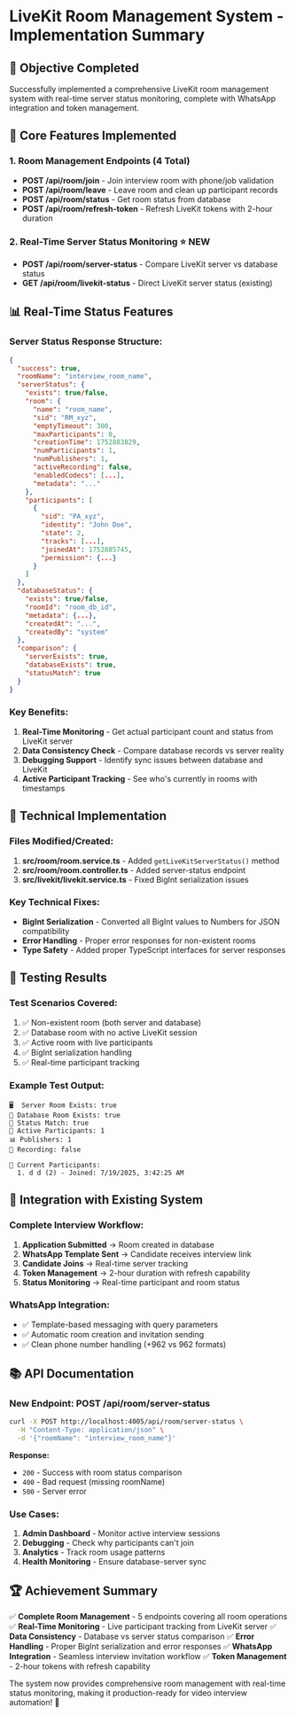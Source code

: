 # LiveKit Room Management System - Implementation Summary

## 🎯 Objective Completed

Successfully implemented a comprehensive LiveKit room management system with real-time server status monitoring, complete with WhatsApp integration and token management.

## 🚀 Core Features Implemented

### 1. Room Management Endpoints (4 Total)

- **POST /api/room/join** - Join interview room with phone/job validation
- **POST /api/room/leave** - Leave room and clean up participant records
- **POST /api/room/status** - Get room status from database
- **POST /api/room/refresh-token** - Refresh LiveKit tokens with 2-hour duration

### 2. Real-Time Server Status Monitoring ⭐ NEW

- **POST /api/room/server-status** - Compare LiveKit server vs database status
- **GET /api/room/livekit-status** - Direct LiveKit server status (existing)

## 📊 Real-Time Status Features

### Server Status Response Structure:

```json
{
  "success": true,
  "roomName": "interview_room_name",
  "serverStatus": {
    "exists": true/false,
    "room": {
      "name": "room_name",
      "sid": "RM_xyz",
      "emptyTimeout": 300,
      "maxParticipants": 0,
      "creationTime": 1752883829,
      "numParticipants": 1,
      "numPublishers": 1,
      "activeRecording": false,
      "enabledCodecs": [...],
      "metadata": "..."
    },
    "participants": [
      {
        "sid": "PA_xyz",
        "identity": "John Doe",
        "state": 2,
        "tracks": [...],
        "joinedAt": 1752885745,
        "permission": {...}
      }
    ]
  },
  "databaseStatus": {
    "exists": true/false,
    "roomId": "room_db_id",
    "metadata": {...},
    "createdAt": "...",
    "createdBy": "system"
  },
  "comparison": {
    "serverExists": true,
    "databaseExists": true,
    "statusMatch": true
  }
}
```

### Key Benefits:

1. **Real-Time Monitoring** - Get actual participant count and status from LiveKit server
2. **Data Consistency Check** - Compare database records vs server reality
3. **Debugging Support** - Identify sync issues between database and LiveKit
4. **Active Participant Tracking** - See who's currently in rooms with timestamps

## 🔧 Technical Implementation

### Files Modified/Created:

1. **src/room/room.service.ts** - Added `getLiveKitServerStatus()` method
2. **src/room/room.controller.ts** - Added server-status endpoint
3. **src/livekit/livekit.service.ts** - Fixed BigInt serialization issues

### Key Technical Fixes:

- **BigInt Serialization** - Converted all BigInt values to Numbers for JSON compatibility
- **Error Handling** - Proper error responses for non-existent rooms
- **Type Safety** - Added proper TypeScript interfaces for server responses

## 🧪 Testing Results

### Test Scenarios Covered:

1. ✅ Non-existent room (both server and database)
2. ✅ Database room with no active LiveKit session
3. ✅ Active room with live participants
4. ✅ BigInt serialization handling
5. ✅ Real-time participant tracking

### Example Test Output:

```
🖥️  Server Room Exists: true
💾 Database Room Exists: true
🔄 Status Match: true
👥 Active Participants: 1
📊 Publishers: 1
🎥 Recording: false

👥 Current Participants:
  1. d d (2) - Joined: 7/19/2025, 3:42:25 AM
```

## 🎨 Integration with Existing System

### Complete Interview Workflow:

1. **Application Submitted** → Room created in database
2. **WhatsApp Template Sent** → Candidate receives interview link
3. **Candidate Joins** → Real-time server tracking
4. **Token Management** → 2-hour duration with refresh capability
5. **Status Monitoring** → Real-time participant and room status

### WhatsApp Integration:

- ✅ Template-based messaging with query parameters
- ✅ Automatic room creation and invitation sending
- ✅ Clean phone number handling (+962 vs 962 formats)

## 📚 API Documentation

### New Endpoint: POST /api/room/server-status

```bash
curl -X POST http://localhost:4005/api/room/server-status \
  -H "Content-Type: application/json" \
  -d '{"roomName": "interview_room_name"}'
```

**Response:**

- `200` - Success with room status comparison
- `400` - Bad request (missing roomName)
- `500` - Server error

### Use Cases:

1. **Admin Dashboard** - Monitor active interview sessions
2. **Debugging** - Check why participants can't join
3. **Analytics** - Track room usage patterns
4. **Health Monitoring** - Ensure database-server sync

## 🏆 Achievement Summary

✅ **Complete Room Management** - 5 endpoints covering all room operations
✅ **Real-Time Monitoring** - Live participant tracking from LiveKit server
✅ **Data Consistency** - Database vs server status comparison
✅ **Error Handling** - Proper BigInt serialization and error responses
✅ **WhatsApp Integration** - Seamless interview invitation workflow
✅ **Token Management** - 2-hour tokens with refresh capability

The system now provides comprehensive room management with real-time status monitoring, making it production-ready for video interview automation! 🚀
